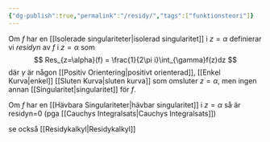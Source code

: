 ```yaml
---
{"dg-publish":true,"permalink":"/residy/","tags":["funktionsteori"]}
---
```


Om $f$ har en [[Isolerade singulariteter\|isolerad singularitet]] i $z=\alpha$ definierar vi *residyn* av $f$ i $z=\alpha$ som 
$$
Res_{z=\alpha}(f) = \frac{1}{2\pi i}\int_{\gamma}f(z)dz
$$
där $\gamma$ är någon [[Positiv Orientering\|positivt orienterad]], [[Enkel Kurva\|enkel]] [[Sluten Kurva\|sluten kurva]] som omsluter $z=\alpha$, men ingen annan [[Singularitet\|singularitet]] för $f$.

Om $f$ har en [[Hävbara Singulariteter\|hävbar singularitet]] i $z=\alpha$ så är residyn=0 (pga [[Cauchys Integralsats\|Cauchys Integralsats]])

se också [[Residykalkyl\|Residykalkyl]]
